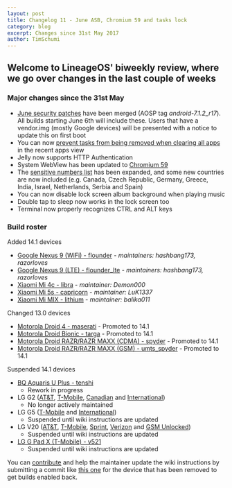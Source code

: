 ```yaml
---
layout: post
title: Changelog 11 - June ASB, Chromium 59 and tasks lock
category: blog
excerpt: Changes since 31st May 2017
author: TimSchumi
---
```


## Welcome to LineageOS' biweekly review, where we go over changes in the last couple of weeks

### Major changes since the 31st May

* [June security patches](https://source.android.com/security/bulletin/2017-06-01) have been merged (AOSP tag _android-7.1.2_r17_). All builds starting June 6th will include these. Users that have a vendor.img (mostly Google devices) will be presented with a notice to update this on first boot
* You can now [prevent tasks from being removed when clearing all apps](https://review.lineageos.org/#/q/topic:taskLock) in the recent apps view
* Jelly now supports HTTP Authentication
* System WebView has been updated to [Chromium 59](https://review.lineageos.org/#/q/topic:chromium-59)
* The [sensitive numbers list](https://www.lineageos.org/Changelog-10/) has been expanded, and some new countries are now included (e.g. Canada, Czech Republic, Germany, Greece, India, Israel, Netherlands, Serbia and Spain)
* You can now disable lock screen album background when playing music
* Double tap to sleep now works in the lock screen too
* Terminal now properly recognizes CTRL and ALT keys

### Build roster

Added 14.1 devices

* [Google Nexus 9 (WiFi) - flounder](https://wiki.lineageos.org/devices/flounder) - _maintainers: hashbang173, razorloves_
* [Google Nexus 9 (LTE) - flounder_lte](https://wiki.lineageos.org/devices/flounder_lte) - _maintainers: hashbang173, razorloves_
* [Xiaomi Mi 4c - libra](https://wiki.lineageos.org/devices/libra) - _maintainer: Demon000_
* [Xiaomi Mi 5s - capricorn](https://wiki.lineageos.org/devices/capricorn) - _maintainer: LuK1337_
* [Xiaomi Mi MIX - lithium](https://wiki.lineageos.org/devices/lithium) - _maintainer: balika011_

Changed 13.0 devices

* [Motorola Droid 4 - maserati](https://wiki.lineageos.org/devices/maserati) - Promoted to 14.1
* [Motorola Droid Bionic - targa](https://wiki.lineageos.org/devices/targa) - Promoted to 14.1
* [Motorola Droid RAZR/RAZR MAXX (CDMA) - spyder](https://wiki.lineageos.org/devices/spyder) - Promoted to 14.1
* [Motorola Droid RAZR/RAZR MAXX (GSM) - umts_spyder](https://wiki.lineageos.org/devices/umts_spyder) - Promoted to 14.1

Suspended 14.1 devices

* [BQ Aquaris U Plus - tenshi](https://wiki.lineageos.org/devices/tenshi)
  * Rework in progress
* LG G2 ([AT&T](https://wiki.lineageos.org/devices/d800), [T-Mobile](https://wiki.lineageos.org/devices/d801), [Canadian](https://wiki.lineageos.org/devices/d803) and [International](https://wiki.lineageos.org/devices/d802))
  * No longer actively maintained
* LG G5 ([T-Mobile](https://wiki.lineageos.org/devices/h830) and [International](https://wiki.lineageos.org/devices/h850))
  * Suspended until wiki instructions are updated
* LG V20 ([AT&T](https://wiki.lineageos.org/devices/d910), [T-Mobile](https://wiki.lineageos.org/devices/d918), [Sprint](https://wiki.lineageos.org/devices/ls997), [Verizon](https://wiki.lineageos.org/devices/vs995) and [GSM Unlocked](https://wiki.lineageos.org/devices/us996))
  * Suspended until wiki instructions are updated
* [LG G Pad X (T-Mobile) - v521](https://wiki.lineageos.org/devices/v521)
  * Suspended until wiki instructions are updated

You can [contribute](http://wiki.lineageos.org/contributing.html) and help the maintainer update the wiki instructions by submitting a commit like [this one](https://review.lineageos.org/#/c/175965/) for the device that has been removed to get builds enabled back.